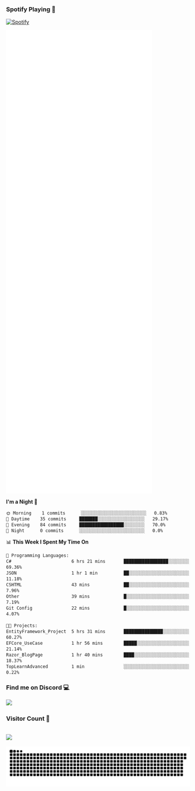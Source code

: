 ### Spotify Playing 🎵
[![Spotify](https://spotify-livestats-callme-milad.vercel.app/api/spotify)](https://open.spotify.com/user/314mrt6dxn5cqoxklh3thbwlr6by)

<img align="center" src="/github-metrics.svg" alt="Metrics" width="400">

<!--START_SECTION:waka-->
**I'm a Night 🦉** 

```text
🌞 Morning    1 commits      ░░░░░░░░░░░░░░░░░░░░░░░░░   0.83% 
🌆 Daytime    35 commits     ███████░░░░░░░░░░░░░░░░░░   29.17% 
🌃 Evening    84 commits     █████████████████░░░░░░░░   70.0% 
🌙 Night      0 commits      ░░░░░░░░░░░░░░░░░░░░░░░░░   0.0%

```


📊 **This Week I Spent My Time On** 

```text
💬 Programming Languages: 
C#                       6 hrs 21 mins       █████████████████░░░░░░░░   69.36% 
JSON                     1 hr 1 min          ██░░░░░░░░░░░░░░░░░░░░░░░   11.18% 
CSHTML                   43 mins             ██░░░░░░░░░░░░░░░░░░░░░░░   7.96% 
Other                    39 mins             █░░░░░░░░░░░░░░░░░░░░░░░░   7.19% 
Git Config               22 mins             █░░░░░░░░░░░░░░░░░░░░░░░░   4.07%

🐱‍💻 Projects: 
EntityFramework_Project  5 hrs 31 mins       ███████████████░░░░░░░░░░   60.27% 
EFCore_UseCase           1 hr 56 mins        █████░░░░░░░░░░░░░░░░░░░░   21.14% 
Razor_BlogPage           1 hr 40 mins        ████░░░░░░░░░░░░░░░░░░░░░   18.37% 
TopLearnAdvanced         1 min               ░░░░░░░░░░░░░░░░░░░░░░░░░   0.22%

```


<!--END_SECTION:waka-->

### Find me on Discord 💻
<a href="https://discord.gg/t35EjYprS6" rel="nofollow"> 
  <img src="https://discord.c99.nl/widget/theme-3/977957889358573609.png" data-canonical-src="https://discord.c99.nl/widget/theme-3/977957889358573609.png" style="max-width: 100%;"></a>

### Visitor Count 🔢
<p align="left"> 
  <br>
  <img src="https://profile-counter.glitch.me/callme-devil/count.svg" />
</p>

<img src="https://github.com/callme-devil/callme-devil/blob/output/github-contribution-grid-snake.svg" alt="snake" style="max-width: 100%;">
